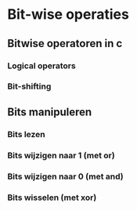 # Bit-wise operaties

## Bitwise operatoren in c

### Logical operators

### Bit-shifting


## Bits manipuleren

### Bits lezen

### Bits wijzigen naar 1 (met or)

### Bits wijzigen naar 0 (met and)

### Bits wisselen (met xor)
